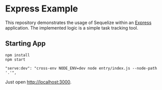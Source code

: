 # Express Example

This repository demonstrates the usage of Sequelize within an [Express](https://expressjs.com) application.
The implemented logic is a simple task tracking tool.

## Starting App

```
npm install
npm start

"serve:dev": "cross-env NODE_ENV=dev node entry/index.js --node-path '.'",
```

Just open [http://localhost:3000](http://localhost:3000).

